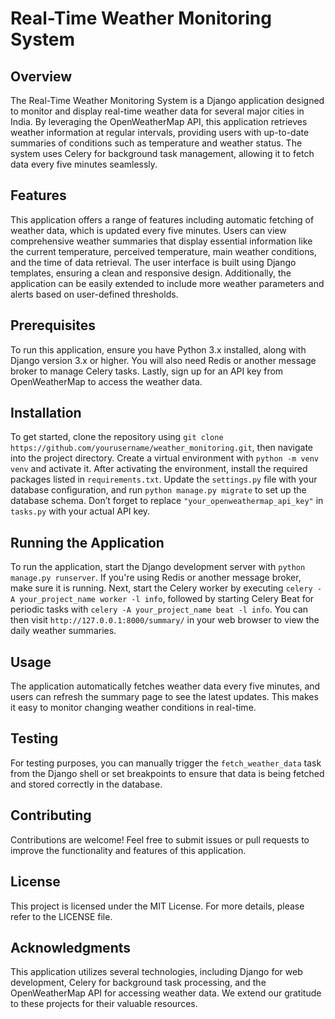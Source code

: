 # Real-Time Weather Monitoring System

## Overview
The Real-Time Weather Monitoring System is a Django application designed to monitor and display real-time weather data for several major cities in India. By leveraging the OpenWeatherMap API, this application retrieves weather information at regular intervals, providing users with up-to-date summaries of conditions such as temperature and weather status. The system uses Celery for background task management, allowing it to fetch data every five minutes seamlessly.

## Features
This application offers a range of features including automatic fetching of weather data, which is updated every five minutes. Users can view comprehensive weather summaries that display essential information like the current temperature, perceived temperature, main weather conditions, and the time of data retrieval. The user interface is built using Django templates, ensuring a clean and responsive design. Additionally, the application can be easily extended to include more weather parameters and alerts based on user-defined thresholds.

## Prerequisites
To run this application, ensure you have Python 3.x installed, along with Django version 3.x or higher. You will also need Redis or another message broker to manage Celery tasks. Lastly, sign up for an API key from OpenWeatherMap to access the weather data.

## Installation
To get started, clone the repository using `git clone https://github.com/yourusername/weather_monitoring.git`, then navigate into the project directory. Create a virtual environment with `python -m venv venv` and activate it. After activating the environment, install the required packages listed in `requirements.txt`. Update the `settings.py` file with your database configuration, and run `python manage.py migrate` to set up the database schema. Don’t forget to replace `"your_openweathermap_api_key"` in `tasks.py` with your actual API key.

## Running the Application
To run the application, start the Django development server with `python manage.py runserver`. If you're using Redis or another message broker, make sure it is running. Next, start the Celery worker by executing `celery -A your_project_name worker -l info`, followed by starting Celery Beat for periodic tasks with `celery -A your_project_name beat -l info`. You can then visit `http://127.0.0.1:8000/summary/` in your web browser to view the daily weather summaries.

## Usage
The application automatically fetches weather data every five minutes, and users can refresh the summary page to see the latest updates. This makes it easy to monitor changing weather conditions in real-time.

## Testing
For testing purposes, you can manually trigger the `fetch_weather_data` task from the Django shell or set breakpoints to ensure that data is being fetched and stored correctly in the database.

## Contributing
Contributions are welcome! Feel free to submit issues or pull requests to improve the functionality and features of this application.

## License
This project is licensed under the MIT License. For more details, please refer to the LICENSE file.

## Acknowledgments
This application utilizes several technologies, including Django for web development, Celery for background task processing, and the OpenWeatherMap API for accessing weather data. We extend our gratitude to these projects for their valuable resources.
